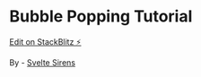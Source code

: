 # Bubble Popping Tutorial

[Edit on StackBlitz ⚡️](https://stackblitz.com/edit/github-g6b6dq)

By - [Svelte Sirens](https://sveltesirens.dev)
